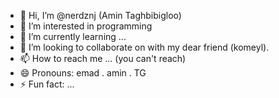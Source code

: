 - 👋 Hi, I’m @nerdznj (Amin Taghbibigloo)
- 👀 I’m interested in programming
- 🌱 I’m currently learning ...
- 💞️ I’m looking to collaborate on with my dear friend (komeyl).
- 📫 How to reach me ... (you can't reach)
- 😄 Pronouns: emad . amin . TG
- ⚡ Fun fact: ...

<!---
nerdznj/nerdznj is a ✨ special ✨ repository because its `README.md` (this file) appears on your GitHub profile.
You can click the Preview link to take a look at your changes.
--->
